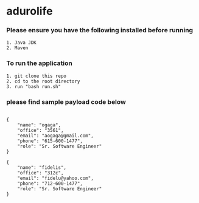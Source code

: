 # adurolife
### Please ensure you have the following installed before running 
    1. Java JDK
    2. Maven 

### To run the application 
    1. git clone this repo
    2. cd to the root directory 
    3. run "bash run.sh"


### please find sample payload code below 

<pre><code>
{
    "name": "ogaga",
    "office": "3561",
    "email": "aogaga@gmail.com",
    "phone": "615-600-1477",
    "role": "Sr. Software Engineer"
}

{
    "name": "fidelis",
    "office": "312c",
    "email": "fidelu@yahoo.com",
    "phone": "712-600-1477",
    "role": "Sr. Software Engineer"
}
</code></pre>